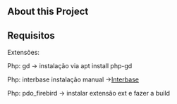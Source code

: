 ## About this Project




## Requisitos

Extensões: 
<p>Php: gd -> instalação via apt install php-gd</p>
<p>Php: interbase instalação manual -><a href="https://github.com/FirebirdSQL/php-firebird">Interbase</a></p> 
<p>Php: pdo_firebird -> instalar extensão ext e fazer a build    </p>






